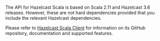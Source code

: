 
The API for Hazelcast Scala is based on Scala 2.11 and Hazelcast 3.6 releases. However, these are not hard dependencies provided that you include the relevant Hazelcast dependencies.

Please refer to <a href="https://hazelcast.org/clients/scala/" target="_blank">Hazelcast Scala Client</a> for information on its GitHub repository, documentation and supported features. 

